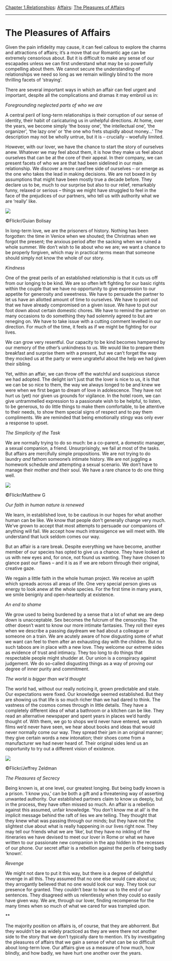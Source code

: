 [Chapter 1.Relationships](https://www.theschooloflife.com/thebookoflife/category/relationships/): [Affairs](https://www.theschooloflife.com/thebookoflife/category/relationships/affairs/): [The Pleasures of Affairs](https://www.theschooloflife.com/thebookoflife/the-pleasures-of-affairs/)

* * *

# The Pleasures of Affairs

Given the pain infidelity may cause, it can feel callous to explore the charms and attractions of affairs; it’s a move that our Romantic age can be extremely censorious about. But it is difficult to make any sense of our escapades unless we can first understand what may be so powerfully compelling about them. We cannot secure the understanding of relationships we need so long as we remain willingly blind to the more thrilling facets of ‘straying’.

There are several important ways in which an affair can feel urgent and important, despite all the complications and dramas it may embroil us in:

_Foregrounding neglected parts of who we are_

A central peril of long-term relationships is their corruption of our sense of identity, their habit of caricaturing us in unhelpful directions. At home, over the years, we become simply ‘the bossy one’, ‘the intellectual one’, ‘the organizer’, ‘the lazy one’ or ‘the one who frets stupidly about money…’ The description may not be wholly untrue, but it is – crucially – woefully limited.

However, with our lover, we have the chance to start the story of ourselves anew. Whatever we may feel about them, it is how they make us feel about ourselves that can be at the core of their appeal. In their company, we can present facets of who we are that had been sidelined in our main relationship. We discover a more carefree side of ourselves – or emerge as the one who takes the lead in making decisions. We are not boxed in by assumptions that might have been mostly true a decade before. They declare us to be, much to our surprise but also to our relief, remarkably funny, relaxed or serious – things we might have struggled to feel in the face of the prejudices of our partners, who tell us with authority what we are ‘really’ like.

 ![](https://www.theschooloflife.com/thebookoflife/wp-content/uploads/2018/08/5623868955_57bb200e24_z.jpg)

©Flickr/Guian Bolisay

In long-term love, we are the prisoners of history. Nothing has been forgotten: the time in Venice when we shouted; the Christmas when we forgot the present; the anxious period after the sacking when we ruined a whole summer. We don’t wish to lie about who we are; we want a chance to be properly forgiven, which may in practical terms mean that someone should simply not know the whole of our story.

_Kindness_

One of the great perils of an established relationship is that it cuts us off from our longing to be kind. We are so often left fighting for our basic rights within the couple that we have no opportunity to give expression to our appetite for generosity and sweetness. We have to persuade the partner to let us have an allotted amount of time to ourselves. We have to point out that we have already compromised on a given issue. We have to put our foot down about certain domestic chores. We have to remind the partner on many occasions to do something they had solemnly agreed to but are reneging on. We have to take issue with a cutting comment levelled in our direction. For much of the time, it feels as if we might be fighting for our lives.

We can grow very resentful. Our capacity to be kind becomes hampered by our memory of the other’s unkindness to us. We would like to prepare them breakfast and surprise them with a present, but we can’t forget the way they mocked us at the party or were ungrateful about the help we had given their sibling.

Yet, within an affair, we can throw off the watchful and suspicious stance we had adopted. The delight isn’t just that the lover is nice to us, it is that we can be so nice to them, the way we always longed to be and knew we were when we first began to dream of love in adolescence. They have not hurt us (yet) nor given us grounds for vigilance. In the hotel room, we can give untrammelled expression to a passionate wish to be helpful, to listen, to be generous, to do little things to make them comfortable, to be attentive to their needs, to show them special signs of respect and to pay them compliments. We are reminded that being emotionally stingy was only ever a response to upset.

_The Simplicity of the Task_

We are normally trying to do so much: be a co-parent, a domestic manager, a sexual companion, a friend. Unsurprisingly, we fail at most of the tasks. But affairs are mercifully simple propositions. We are not trying to do laundry _and_ fathom someone’s intimate history. We are not juggling a homework schedule _and_ attempting a sexual scenario. We don’t have to manage their mother _and_ their soul. We have a rare chance to do one thing well.

 ![](https://www.theschooloflife.com/thebookoflife/wp-content/uploads/2018/08/15851429459_765bc76e17_z.jpg)

©Flickr/Matthew G

_Our faith in human nature is renewed_

We learn, in established love, to be cautious in our hopes for what another human can be like. We know that people don’t generally change very much. We’ve grown to accept that most attempts to persuade our companions of anything will fail. We accept how much intransigence we will meet with. We understand that luck seldom comes our way.

But an affair is a rare break. Despite everything we have become, another member of our species has opted to give us a chance. They have looked at us with new eyes and, for once, not found us wanting. They have chosen to glance past our flaws – and it is as if we are reborn through their original, creative gaze.

We regain a little faith in the whole human project. We receive an uplift which spreads across all areas of life. One very special person gives us energy to look anew at the whole species. For the first time in many years, we smile benignly and open-heartedly at existence.

_An end to shame_

We grow used to being burdened by a sense that a lot of what we are deep down is unacceptable. Sex becomes the fulcrum of the censorship. The other doesn’t want to know our more intimate fantasies. They roll their eyes when we describe a passing daydream we had about a colleague or someone on a train. We are acutely aware of how disgusting some of what we want can feel to them after an exhausting day with the children. But no such taboos are in place with a new love. They welcome our extreme sides as evidence of trust and intimacy. They too long to do things that respectable people might shudder at. Our union is a conspiracy against judgement. We do so-called disgusting things as a way of proving our degree of inner purity and commitment.

_The world is bigger than we’d thought_

The world had, without our really noticing it, grown predictable and stale. Our expectations were fixed. Our knowledge seemed established. But they are showing us that life is so much richer than we had dared to think. The vastness of the cosmos comes through in little details. They have a completely different idea of what a bathroom or a kitchen can be like. They read an alternative newspaper and spent years in places we’d hardly thought of. With them, we go to shops we’d never have entered, we watch films we’d never have seen, we hear about books and ideas that would never normally come our way. They spread their jam in an original manner; they give certain words a new intonation; their shoes come from a manufacturer we had never heard of. Their original sides lend us an opportunity to try out a different vision of existence.

 ![](https://www.theschooloflife.com/thebookoflife/wp-content/uploads/2018/08/16331520756_b6bed09647_z.jpg)

©Flickr/Jeffrey Zeldman

_The Pleasures of Secrecy_

Being known is, at one level, our greatest longing. But being badly known is a prison. ‘I know you,’ can be both a gift and a threatening way of asserting unwanted authority. Our established partners claim to know us deeply, but in the process, they have often missed so much. An affair is a rebellion against this assumed, unfair knowledge. ‘You don’t know me at all’ is the implicit message behind the raft of lies we are telling. They thought that they knew what was passing through our minds; but they have not the slightest clue about what is really happening in our lives right now. They may tell our friends what we are ‘like’, but they have no inkling of the itineraries we have devised to meet our lover in Rome or what we have written to our passionate new companion in the app hidden in the recesses of our phone. Our secret affair is a rebellion against the perils of being badly ‘known’.

_Revenge_

We might not dare to put it this way, but there is a degree of delightful revenge in all this. They assumed that no one else would care about us; they arrogantly believed that no one would look our way. They took our presence for granted. They couldn’t bear to hear us to the end of our sentences. They disagreed with us relentlessly when they could so easily have given way. We are, through our lover, finding recompense for the many times when so much of what we cared for was trampled upon.

\*\*

The majority position on affairs is, of course, that they are abhorrent. But they wouldn’t be as widely practiced as they are were there not another side to the story that we don’t typically dare to mention. It’s by investigating the pleasures of affairs that we gain a sense of what can be so difficult about long-term love. Our affairs give us a measure of how much, how blindly, and how badly, we have hurt one another over the years.
